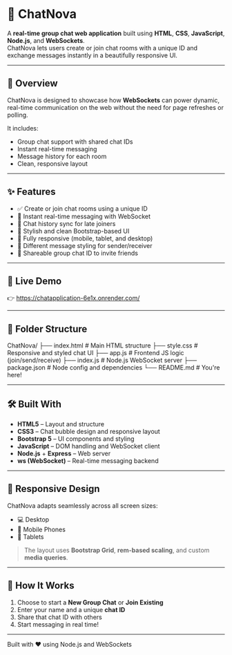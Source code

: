 # 💬 ChatNova

A **real-time group chat web application** built using **HTML**, **CSS**, **JavaScript**, **Node.js**, and **WebSockets**.  
ChatNova lets users create or join chat rooms with a unique ID and exchange messages instantly in a beautifully responsive UI.

---

## 📌 Overview

ChatNova is designed to showcase how **WebSockets** can power dynamic, real-time communication on the web without the need for page refreshes or polling.

It includes:
- Group chat support with shared chat IDs
- Instant real-time messaging
- Message history for each room
- Clean, responsive layout

---

## ✨ Features

- ✅ Create or join chat rooms using a unique ID  
- 📡 Instant real-time messaging with WebSocket  
- 💾 Chat history sync for late joiners  
- 🎨 Stylish and clean Bootstrap-based UI  
- 📱 Fully responsive (mobile, tablet, and desktop)  
- 💬 Different message styling for sender/receiver  
- 🔐 Shareable group chat ID to invite friends  

---

## 🚀 Live Demo

👉 https://chatapplication-6e1x.onrender.com/

---

## 📂 Folder Structure

ChatNova/
├── index.html # Main HTML structure
├── style.css # Responsive and styled chat UI
├── app.js # Frontend JS logic (join/send/receive)
├── index.js # Node.js WebSocket server
├── package.json # Node config and dependencies
└── README.md # You're here!

---

## 🛠️ Built With

- **HTML5** – Layout and structure  
- **CSS3** – Chat bubble design and responsive layout  
- **Bootstrap 5** – UI components and styling  
- **JavaScript** – DOM handling and WebSocket client  
- **Node.js** + **Express** – Web server  
- **ws (WebSocket)** – Real-time messaging backend

---

## 📱 Responsive Design

ChatNova adapts seamlessly across all screen sizes:

- 💻 Desktop
- 📱 Mobile Phones
- 📲 Tablets

> The layout uses **Bootstrap Grid**, **rem-based scaling**, and custom **media queries**.

---

## 🧠 How It Works

1. Choose to start a **New Group Chat** or **Join Existing**  
2. Enter your name and a unique **chat ID**  
3. Share that chat ID with others  
4. Start messaging in real time!

---
Built with ❤️ using Node.js and WebSockets
